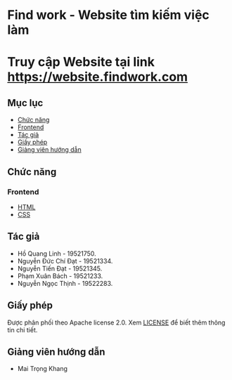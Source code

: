 # Find work - Website tìm kiếm việc làm
# Truy cập Website tại link https://website.findwork.com
## Mục lục
- [Chức năng](#chức-năng)
- [Frontend](#frontend)
- [Tác giả](#tác-giả)
- [Giấy phép](#giấy-phép)
- [Giảng viên hướng dẫn](#giảng-viên-hướng-dẫn)
## Chức năng
### Frontend
- [HTML](https://www.w3schools.com/html/)
- [CSS](https://www.w3schools.com/css/)
## Tác giả
- Hồ Quang Linh - 19521750.
- Nguyễn Đức Chí Đạt - 19521334.
- Nguyễn Tiến Đạt - 19521345.
- Phạm Xuân Bách - 19521233.
- Nguyễn Ngọc Thịnh - 19522283.
## Giấy phép
Được phân phối theo Apache license 2.0. Xem [LICENSE](https://www.apache.org/licenses/LICENSE-2.0) để biết thêm thông tin chi tiết.
## Giảng viên hướng dẫn
- Mai Trọng Khang
